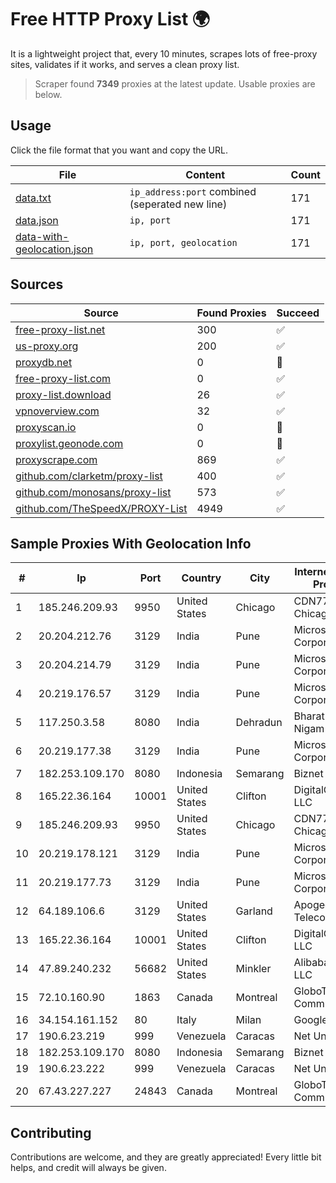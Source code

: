 
# Free HTTP Proxy List 🌍

It is a lightweight project that, every 10 minutes, scrapes lots of free-proxy sites, validates if it works, and serves a clean proxy list.


> Scraper found **7349** proxies at the latest update. Usable proxies are below.

## Usage

Click the file format that you want and copy the URL.


|File|Content|Count|
|----|-------|-----|
|[data.txt](https://raw.githubusercontent.com/themiralay/Proxy-List-World/master/data.txt)|`ip_address:port` combined (seperated new line)|171|
|[data.json](https://raw.githubusercontent.com/themiralay/Proxy-List-World/master/data.json)|`ip, port`|171|
|[data-with-geolocation.json](https://raw.githubusercontent.com/themiralay/Proxy-List-World/master/data-with-geolocation.json)|`ip, port, geolocation`|171|

## Sources

|Source|Found Proxies|Succeed|
|------|-------------|-------|
|[free-proxy-list.net](https://free-proxy-list.net)|300|✅|
|[us-proxy.org](https://www.us-proxy.org)|200|✅|
|[proxydb.net](http://proxydb.net)|0|🚫|
|[free-proxy-list.com](https://free-proxy-list.com/?page=&port=&type%5B%5D=http&type%5B%5D=https&up_time=0&search=Search)|0|✅|
|[proxy-list.download](https://www.proxy-list.download/HTTP)|26|✅|
|[vpnoverview.com](https://vpnoverview.com/privacy/anonymous-browsing/free-proxy-servers)|32|✅|
|[proxyscan.io](https://www.proxyscan.io)|0|🚫|
|[proxylist.geonode.com](https://proxylist.geonode.com/api/proxy-list?limit=300&page=1&sort_by=lastChecked&sort_type=desc&protocols=http,https)|0|🚫|
|[proxyscrape.com](https://api.proxyscrape.com/v2/?request=displayproxies&protocol=http&timeout=10000&country=all&ssl=all&anonymity=all)|869|✅|
|[github.com/clarketm/proxy-list](https://raw.githubusercontent.com/clarketm/proxy-list/master/proxy-list-raw.txt)|400|✅|
|[github.com/monosans/proxy-list](https://raw.githubusercontent.com/monosans/proxy-list/main/proxies/http.txt)|573|✅|
|[github.com/TheSpeedX/PROXY-List](https://raw.githubusercontent.com/TheSpeedX/PROXY-List/master/http.txt)|4949|✅|


## Sample Proxies With Geolocation Info

|#|Ip|Port|Country|City|Internet Service Provider|
|-|--|----|-------|----|-------------------------|
|1|185.246.209.93|9950|United States|Chicago|CDN77 - Chicago POP II|
|2|20.204.212.76|3129|India|Pune|Microsoft Corporation|
|3|20.204.214.79|3129|India|Pune|Microsoft Corporation|
|4|20.219.176.57|3129|India|Pune|Microsoft Corporation|
|5|117.250.3.58|8080|India|Dehradun|Bharat Sanchar Nigam Ltd|
|6|20.219.177.38|3129|India|Pune|Microsoft Corporation|
|7|182.253.109.170|8080|Indonesia|Semarang|Biznet Metronet|
|8|165.22.36.164|10001|United States|Clifton|DigitalOcean, LLC|
|9|185.246.209.93|9950|United States|Chicago|CDN77 - Chicago POP II|
|10|20.219.178.121|3129|India|Pune|Microsoft Corporation|
|11|20.219.177.73|3129|India|Pune|Microsoft Corporation|
|12|64.189.106.6|3129|United States|Garland|Apogee Telecom Inc.|
|13|165.22.36.164|10001|United States|Clifton|DigitalOcean, LLC|
|14|47.89.240.232|56682|United States|Minkler|Alibaba.com LLC|
|15|72.10.160.90|1863|Canada|Montreal|GloboTech Communications|
|16|34.154.161.152|80|Italy|Milan|Google LLC|
|17|190.6.23.219|999|Venezuela|Caracas|Net Uno|
|18|182.253.109.170|8080|Indonesia|Semarang|Biznet Metronet|
|19|190.6.23.222|999|Venezuela|Caracas|Net Uno|
|20|67.43.227.227|24843|Canada|Montreal|GloboTech Communications|



## Contributing

Contributions are welcome, and they are greatly appreciated! Every
little bit helps, and credit will always be given.


